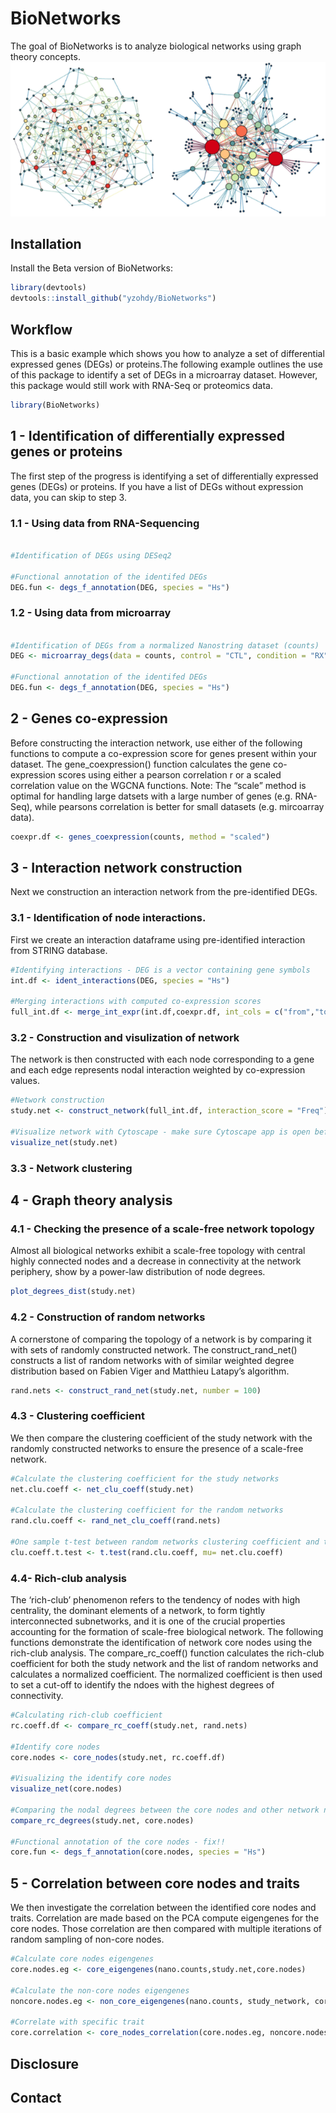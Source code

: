 
<!-- README.md is generated from README.Rmd. Please ed  it that file -->

# BioNetworks

<!-- badges: start -->
<!-- badges: end -->

The goal of BioNetworks is to analyze biological networks using graph
theory concepts. ![](man/figures/README-Network.png)

## Installation

Install the Beta version of BioNetworks:

``` r
library(devtools)
devtools::install_github("yzohdy/BioNetworks")
```

## Workflow

This is a basic example which shows you how to analyze a set of
differential expressed genes (DEGs) or proteins.The following example
outlines the use of this package to identify a set of DEGs in a
microarray dataset. However, this package would still work with RNA-Seq
or proteomics data.

``` r
library(BioNetworks)
```

## 1 - Identification of differentially expressed genes or proteins

The first step of the progress is identifying a set of differentially
expressed genes (DEGs) or proteins. If you have a list of DEGs without
expression data, you can skip to step 3.

### 1.1 - Using data from RNA-Sequencing

``` r

#Identification of DEGs using DESeq2

#Functional annotation of the identifed DEGs
DEG.fun <- degs_f_annotation(DEG, species = "Hs")
```

### 1.2 - Using data from microarray

``` r

#Identification of DEGs from a normalized Nanostring dataset (counts)
DEG <- microarray_degs(data = counts, control = "CTL", condition = "RX")

#Functional annotation of the identifed DEGs
DEG.fun <- degs_f_annotation(DEG, species = "Hs")
```

## 2 - Genes co-expression

Before constructing the interaction network, use either of the following
functions to compute a co-expression score for genes present within your
dataset. The gene_coexpression() function calculates the gene
co-expression scores using either a pearson correlation r or a scaled
correlation value on the WGCNA functions. Note: The “scale” method is
optimal for handling large datsets with a large number of genes
(e.g. RNA-Seq), while pearsons correlation is better for small datasets
(e.g. mircoarray data).

``` r
coexpr.df <- genes_coexpression(counts, method = "scaled")
```

## 3 - Interaction network construction

Next we construction an interaction network from the pre-identified
DEGs.

### 3.1 - Identification of node interactions.

First we create an interaction dataframe using pre-identified
interaction from STRING database.

``` r
#Identifying interactions - DEG is a vector containing gene symbols 
int.df <- ident_interactions(DEG, species = "Hs")

#Merging interactions with computed co-expression scores
full_int.df <- merge_int_expr(int.df,coexpr.df, int_cols = c("from","to"),coexpr_cols = c("Var1", "Var2"))
```

### 3.2 - Construction and visulization of network

The network is then constructed with each node corresponding to a gene
and each edge represents nodal interaction weighted by co-expression
values.

``` r
#Network construction
study.net <- construct_network(full_int.df, interaction_score = "Freq")

#Visualize network with Cytoscape - make sure Cytoscape app is open before running this function
visualize_net(study.net)
```

### 3.3 - Network clustering

## 4 - Graph theory analysis

### 4.1 - Checking the presence of a scale-free network topology

Almost all biological networks exhibit a scale-free topology with
central highly connected nodes and a decrease in connectivity at the
network periphery, show by a power-law distribution of node degrees.

``` r
plot_degrees_dist(study.net)
```

### 4.2 - Construction of random networks

A cornerstone of comparing the topology of a network is by comparing it
with sets of randomly constructed network. The construct_rand_net()
constructs a list of random networks with of similar weighted degree
distribution based on Fabien Viger and Matthieu Latapy’s algorithm.

``` r
rand.nets <- construct_rand_net(study.net, number = 100)
```

### 4.3 - Clustering coefficient

We then compare the clustering coefficient of the study network with the
randomly constructed networks to ensure the presence of a scale-free
network.

``` r
#Calculate the clustering coefficient for the study networks
net.clu.coeff <- net_clu_coeff(study.net)

#Calculate the clustering coefficient for the random networks
rand.clu.coeff <- rand_net_clu_coeff(rand.nets)

#One sample t-test between random networks clustering coefficient and the study network
clu.coeff.t.test <- t.test(rand.clu.coeff, mu= net.clu.coeff)
```

### 4.4- Rich-club analysis

The ‘rich-club’ phenomenon refers to the tendency of nodes with high
centrality, the dominant elements of a network, to form tightly
interconnected subnetworks, and it is one of the crucial properties
accounting for the formation of scale-free biological network. The
following functions demonstrate the identification of network core nodes
using the rich-club analysis. The compare_rc_coeff() function calculates
the rich-club coefficient for both the study network and the list of
random networks and calculates a normalized coefficient. The normalized
coefficient is then used to set a cut-off to identify the ndoes with the
highest degrees of connectivity.

``` r
#Calculating rich-club coefficient
rc.coeff.df <- compare_rc_coeff(study.net, rand.nets)

#Identify core nodes
core.nodes <- core_nodes(study.net, rc.coeff.df)

#Visualizing the identify core nodes
visualize_net(core.nodes)

#Comparing the nodal degrees between the core nodes and other network nodes
compare_rc_degrees(study.net, core.nodes)

#Functional annotation of the core nodes - fix!!
core.fun <- degs_f_annotation(core.nodes, species = "Hs") 
```

## 5 - Correlation between core nodes and traits

We then investigate the correlation between the identified core nodes
and traits. Correlation are made based on the PCA compute eigengenes for
the core nodes. Those correlation are then compared with multiple
iterations of random sampling of non-core nodes.

``` r
#Calculate core nodes eigengenes
core.nodes.eg <- core_eigengenes(nano.counts,study.net,core.nodes)

#Calculate the non-core nodes eigengenes
noncore.nodes.eg <- non_core_eigengenes(nano.counts, study_network, core.nodes, number =100)

#Correlate with specific trait
core.correlation <- core_nodes_correlation(core.nodes.eg, noncore.nodes.eg, outcomes.df, tested_outcome = "survival")
```

## Disclosure

## Contact
